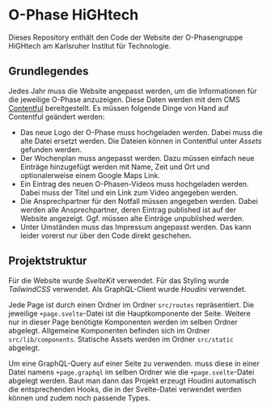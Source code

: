 # O-Phase HiGHtech

Dieses Repository enthält den Code der Website der O-Phasengruppe HiGHtech am Karlsruher Institut für Technologie.

## Grundlegendes

Jedes Jahr muss die Website angepasst werden, um die Informationen für die jeweilige O-Phase anzuzeigen.
Diese Daten werden mit dem CMS [Contentful](https://www.contentful.com/) bereitgestellt. Es müssen folgende Dinge von Hand auf Contentful geändert werden:

- Das neue Logo der O-Phase muss hochgeladen werden. Dabei muss die alte Datei ersetzt werden. Die Dateien können in Contentful unter _Assets_ gefunden werden.
- Der Wochenplan muss angepasst werden. Dazu müssen einfach neue Einträge hinzugefügt werden mit Name, Zeit und Ort und optionalerweise einem Google Maps Link.
- Ein Eintrag des neuen O-Phasen-Videos muss hochgeladen werden. Dabei muss der Titel und ein Link zum Video angegeben werden.
- Die Ansprechpartner für den Notfall müssen angegeben werden. Dabei werden alle Ansprechpartner, deren Eintrag published ist auf der Website angezeigt. Ggf. müssen alte Einträge unpublished werden.
- Unter Umständen muss das Impressum angepasst werden. Das kann leider vorerst nur über den Code direkt geschehen.

## Projektstruktur

Für die Website wurde _SvelteKit_ verwendet. Für das Styling wurde _TailwindCSS_ verwendet. Als GraphQL-Client wurde _Houdini_ verwendet.

Jede Page ist durch einen Ordner im Ordner `src/routes` repräsentiert. Die jeweilige `+page.svelte`-Datei ist die Hauptkomponente der
Seite. Weitere nur in dieser Page benötigte Komponenten werden im selben Ordner abgelegt. Allgemeine Komponenten
befinden sich im Ordner `src/lib/components`. Statische Assets werden im Ordner `src/static` abgelegt.

Um eine GraphQL-Query auf einer Seite zu verwenden. muss diese in einer Datei namens `+page.graphql` im selben Ordner wie die `+page.svelte`-Datei abgelegt werden. 
Baut man dann das Projekt erzeugt Houdini automatisch die entsprechenden Hooks, die in der Svelte-Datei verwendet werden können und zudem noch passende Types.

